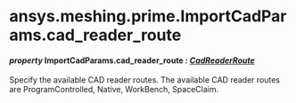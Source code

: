 <a id="ansys-meshing-prime-importcadparams-cad-reader-route"></a>

# ansys.meshing.prime.ImportCadParams.cad_reader_route

<a id="ansys.meshing.prime.ImportCadParams.cad_reader_route"></a>

#### *property* ImportCadParams.cad_reader_route *: [CadReaderRoute](ansys.meshing.prime.CadReaderRoute.md#ansys.meshing.prime.CadReaderRoute)*

Specify the available CAD reader routes. The available CAD reader routes are ProgramControlled, Native, WorkBench, SpaceClaim.

<!-- !! processed by numpydoc !! -->
